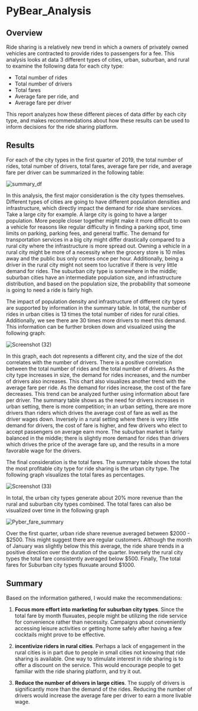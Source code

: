# PyBear_Analysis
## Overview
Ride sharing is a relatively new trend in which a owners of privately owned vehicles are contracted to provide rides to passengers for a fee.  This analysis looks at data 3 different types of cities, urban, suburban, and rural to examine the following data for each city type:
  - Total number of rides 
  - Total number of drivers
  - Total fares
  - Average fare per ride, and 
  - Average fare per driver 

This report analyzes how these different pieces of data differ by each city type, and makes recommendations about how these results can be used to inform decisions for the ride sharing platform. 


## Results
For each of the city types in the first quarter of 2019, the total number of rides, total number of drivers, total fares, average fare per ride, and average fare per driver can be summarized in the following table:

![summary_df](https://user-images.githubusercontent.com/106559768/180072610-03826300-16ff-4df2-8384-1b1413436cdd.png)

In this analysis, the first major consideration is the city types themselves. Different types of cities are going to have different population densities and infrastructure, which directly impact the demand for ride share services. Take a large city for example. A large city is going to have a larger population. More people closer together might make it more difficult to own a vehicle for reasons like regular difficulty in finding a parking spot, time limits on parking, parking fees, and general traffic. The demand for transportation services in a big city might differ drastically compared to a rural city where the infrastructure is more spread out. Owning a vehicle in a rural city might be more of a necessity when the grocery store is 10 miles away and the public bus only comes once per hour. Additionally, being a driver in the rural city might not seem too lucrative if there is very little demand for rides. The suburban city type is somewhere in the middle; suburban cities have an intermediate population size, and infrastructure distribution, and based on the population size, the probability that someone is going to need a ride is fairly high. 

The impact of population density and infrastructure of different city types are supported by information in the summary table. In total, the number of rides in urban cities is 13 times the total number of rides for rural cities. Additionally, we see there are 30 times more drivers to meet this demand. This information can be further broken down and visualized using the following graph:

![Screenshot (32)](https://user-images.githubusercontent.com/106559768/180071526-c8bf6924-8b1a-44d9-bc3c-3ac0ef007afb.png)

In this graph, each dot represents a different city, and the size of the dot correlates with the number of drivers. There is a positive correlation between the total number of rides and the total number of drivers. As the city type increases in size, the demand for rides increases, and the number of drivers also increases. 
This chart also visualizes another trend with the average fare per ride. As the demand for rides increase, the cost of the fare decreases. This trend can be analyzed further using information about fare per driver. The summary table shows as the need for drivers increases in urban setting, there is more competition; in an urban setting, there are more drivers than riders which drives the average cost of fare as well as the driver wages down. Inversely in a rural setting where there is very little demand for drivers, the cost of fare is higher, and few drivers who elect to accept passengers on average earn more. The suburban market is fairly balanced in the middle; there is slightly more demand for rides than drivers which drives the price of the average fare up, and the results in a more favorable wage for the drivers. 

The final consideration is the total fares. The summary table shows the total the most profitable city type for ride sharing is the urban city type. The following graph visualizes the total fares as percentages. 

![Screenshot (33)](https://user-images.githubusercontent.com/106559768/180072682-abb59c1a-7ebd-4848-a230-5a748b81f52c.png)

In total, the urban city types generate about 20% more revenue than the rural and suburban city types combined. 
The total fares can also be visualized over time in the following graph

![Pyber_fare_summary](https://user-images.githubusercontent.com/106559768/180072842-a6d9401f-b43d-46ce-962d-b7d0a6d07f00.png)


Over the first quarter, urban ride share revenue averaged between $2000 - $2500. This might suggest there are regular customers. Although the month of January was slightly below this this average, the ride share trends in a positive direction over the duration of the quarter. Inversely the rural city types the total fare consistently averaged below $500. Finally, The total fares for Suburban city types fluxuate around $1000.


## Summary
Based on the information gathered, I would make the recommendations:

1.	**Focus more effort into marketing for suburban city types**. Since the total fare by month fluxuates, people might be utilizing the ride service for convenience rather than necessity. Campaigns about conveniently accessing leisure activities or getting home safely after having a few cocktails might prove to be effective.

2.	**incentivize riders in rural cities**. Perhaps a lack of engagement in the rural cities is in part due to people in small cities not knowing that ride sharing is available.  One way to stimulate interest in ride sharing is to offer a discount on the service. This would encourage people to get familiar with the ride sharing platform, and try it out.  

3.	**Reduce the number of drivers in large cities**. The supply of drivers is significantly more than the demand of the rides. Reducing the number of drivers would increase the average fare per driver to earn a more livable wage. 


